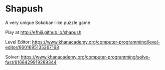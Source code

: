 # Shapush
A very unique Sokoban-like puzzle game

Play at http://efhiii.github.io/shapush

Level Editor: https://www.khanacademy.org/computer-programming/level-editor/6601695135367168

Solver: https://www.khanacademy.org/computer-programming/solve-fast/6168429919289344
